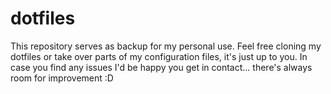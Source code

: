 dotfiles
========

This repository serves as backup for my personal use. Feel free cloning my
dotfiles or take over parts of my configuration files, it's just up to you.
In case you find any issues I'd be happy you get in contact...  there's always
room for improvement :D
